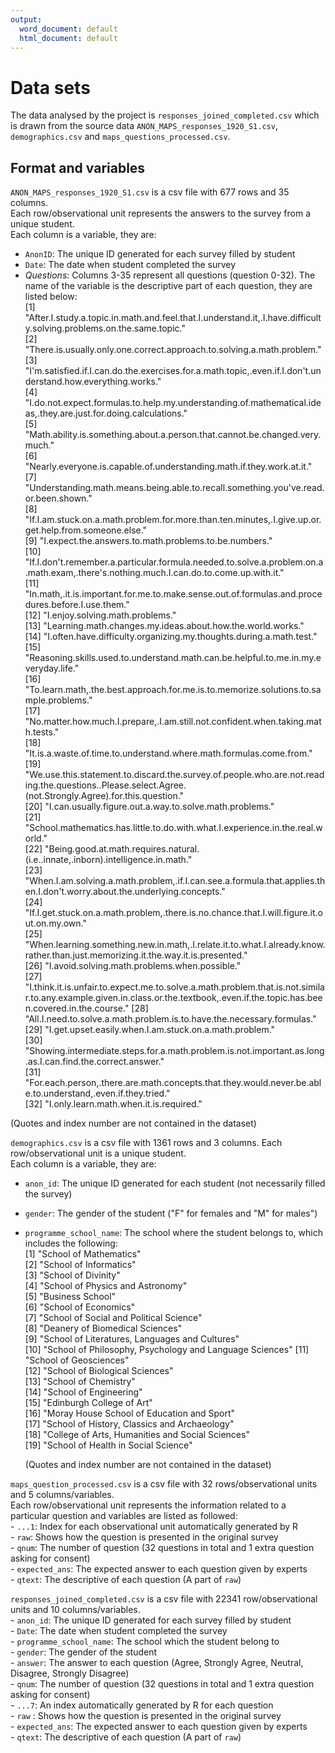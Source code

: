 ```yaml
---
output:
  word_document: default
  html_document: default
---
```

# Data sets

The data analysed by the project is `responses_joined_completed.csv` which is drawn from the source data `ANON_MAPS_responses_1920_S1.csv`, `demographics.csv` and `maps_questions_processed.csv`.

## Format and variables
`ANON_MAPS_responses_1920_S1.csv` is a csv file with 677 rows and 35 columns.  
Each row/observational unit represents the answers to the survey from a unique student.  
Each column is a variable, they are:  
  - `AnonID`: The unique ID generated for each survey filled by student  
  - `Date`: The date when student completed the survey  
  - *Questions*: Columns 3-35 represent all questions (question 0-32). The name of the variable is the descriptive part of each question, they are listed below:  
     [1] "After.I.study.a.topic.in.math.and.feel.that.I.understand.it,.I.have.difficulty.solving.problems.on.the.same.topic."                                                            
     [2] "There.is.usually.only.one.correct.approach.to.solving.a.math.problem."                                                                                                         
     [3] "I'm.satisfied.if.I.can.do.the.exercises.for.a.math.topic,.even.if.I.don't.understand.how.everything.works."                                                                    
     [4] "I.do.not.expect.formulas.to.help.my.understanding.of.mathematical.ideas,.they.are.just.for.doing.calculations."                                                                
     [5] "Math.ability.is.something.about.a.person.that.cannot.be.changed.very.much."                                                                                                    
     [6] "Nearly.everyone.is.capable.of.understanding.math.if.they.work.at.it."                                                                                                          
     [7] "Understanding.math.means.being.able.to.recall.something.you've.read.or.been.shown."                                                                                            
     [8] "If.I.am.stuck.on.a.math.problem.for.more.than.ten.minutes,.I.give.up.or.get.help.from.someone.else."                                                                           
     [9] "I.expect.the.answers.to.math.problems.to.be.numbers."                                                                                                                          
    [10] "If.I.don't.remember.a.particular.formula.needed.to.solve.a.problem.on.a.math.exam,.there's.nothing.much.I.can.do.to.come.up.with.it."                                          
    [11] "In.math,.it.is.important.for.me.to.make.sense.out.of.formulas.and.procedures.before.I.use.them."                                                                               
    [12] "I.enjoy.solving.math.problems."                                                                                                                                                
    [13] "Learning.math.changes.my.ideas.about.how.the.world.works."                                                                                                                     
    [14] "I.often.have.difficulty.organizing.my.thoughts.during.a.math.test."                                                                                                            
    [15] "Reasoning.skills.used.to.understand.math.can.be.helpful.to.me.in.my.everyday.life."                                                                                            
    [16] "To.learn.math,.the.best.approach.for.me.is.to.memorize.solutions.to.sample.problems."                                                                                          
    [17] "No.matter.how.much.I.prepare,.I.am.still.not.confident.when.taking.math.tests."                                                                                                
    [18] "It.is.a.waste.of.time.to.understand.where.math.formulas.come.from."                                                                                                            
    [19] "We.use.this.statement.to.discard.the.survey.of.people.who.are.not.reading.the.questions..Please.select.Agree.(not.Strongly.Agree).for.this.question."                          
    [20] "I.can.usually.figure.out.a.way.to.solve.math.problems."                                                                                                                        
    [21] "School.mathematics.has.little.to.do.with.what.I.experience.in.the.real.world."                                                                                                 
    [22] "Being.good.at.math.requires.natural.(i.e..innate,.inborn).intelligence.in.math."                                                                                               
    [23] "When.I.am.solving.a.math.problem,.if.I.can.see.a.formula.that.applies.then.I.don't.worry.about.the.underlying.concepts."                                                       
    [24] "If.I.get.stuck.on.a.math.problem,.there.is.no.chance.that.I.will.figure.it.out.on.my.own."                                                                                     
    [25] "When.learning.something.new.in.math,.I.relate.it.to.what.I.already.know.rather.than.just.memorizing.it.the.way.it.is.presented."                                               
    [26] "I.avoid.solving.math.problems.when.possible."                                                                                                                                  
    [27] "I.think.it.is.unfair.to.expect.me.to.solve.a.math.problem.that.is.not.similar.to.any.example.given.in.class.or.the.textbook,.even.if.the.topic.has.been.covered.in.the.course."
    [28] "All.I.need.to.solve.a.math.problem.is.to.have.the.necessary.formulas."                                                                                                         
    [29] "I.get.upset.easily.when.I.am.stuck.on.a.math.problem."                                                                                                                         
    [30] "Showing.intermediate.steps.for.a.math.problem.is.not.important.as.long.as.I.can.find.the.correct.answer."                                                                      
    [31] "For.each.person,.there.are.math.concepts.that.they.would.never.be.able.to.understand,.even.if.they.tried."                                                                     
    [32] "I.only.learn.math.when.it.is.required."  
    
  (Quotes and index number are not contained in the dataset)  

`demographics.csv` is a csv file with 1361 rows and 3 columns. Each row/observational unit is a unique student.   
Each column is a variable, they are:  
  - `anon_id`: The unique ID generated for each student (not necessarily filled the survey)    
  - `gender`: The gender of the student ("F" for females and "M" for males")  
  - `programme_school_name`: The school where the student belongs to, which includes the following:  
     [1] "School of Mathematics"                                 
     [2] "School of Informatics"                                 
     [3] "School of Divinity"                                    
     [4] "School of Physics and Astronomy"                       
     [5] "Business School"                                       
     [6] "School of Economics"                                   
     [7] "School of Social and Political Science"                
     [8] "Deanery of Biomedical Sciences"                        
     [9] "School of Literatures, Languages and Cultures"         
    [10] "School of Philosophy, Psychology and Language Sciences"
    [11] "School of Geosciences"                                 
    [12] "School of Biological Sciences"                         
    [13] "School of Chemistry"                                   
    [14] "School of Engineering"                                 
    [15] "Edinburgh College of Art"                              
    [16] "Moray House School of Education and Sport"             
    [17] "School of History, Classics and Archaeology"           
    [18] "College of Arts, Humanities and Social Sciences"       
    [19] "School of Health in Social Science"        
    
     (Quotes and index number are not contained in the dataset)  

`maps_question_processed.csv` is a csv file with 32 rows/observational units and 5 columns/variables.  
Each row/observational unit represents the information related to a particular question and variables are listed as followed:  
    - `...1`: Index for each observational unit automatically generated by R  
    - `raw`: Shows how the question is presented in the original survey  
    - `qnum`: The number of question (32 questions in total and 1 extra question asking for consent)  
    - `expected_ans`: The expected answer to each question given by experts  
    - `qtext`: The descriptive of each question (A part of `raw`)  

`responses_joined_completed.csv` is a csv file with 22341 row/observational units and 10 columns/variables.  
    - `anon_id`: The unique ID generated for each survey filled by student  
    - `Date`: The date when student completed the survey  
    - `programme_school_name`: The school which the student belong to  
    - `gender`: The gender of the student  
    - `answer`: The answer to each question (Agree, Strongly Agree, Neutral, Disagree, Strongly Disagree)  
    - `qnum`: The number of question (32 questions in total and 1 extra question asking for consent)  
    - `...7`: An index automatically generated by R for each question  
    - `raw` : Shows how the question is presented in the original survey  
    - `expected_ans`: The expected answer to each question given by experts  
    - `qtext`: The descriptive of each question (A part of `raw`)  
      


